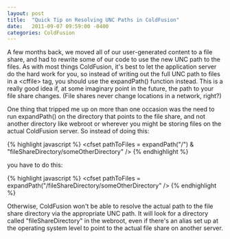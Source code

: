 ```yaml
---
layout: post
title:  "Quick Tip on Resolving UNC Paths in ColdFusion"
date:   2011-09-07 09:59:00 -0400
categories: ColdFusion
---
```


A few months back, we moved all of our user-generated content to a file share, and had to rewrite some of our code to use the new UNC path to the files. As with most things ColdFusion, it's best to let the application server do the hard work for you, so instead of writing out the full UNC path to files in a &lt;cffile&gt; tag, you should use the expandPath() function instead. This is a really good idea if, at some imaginary point in the future, the path to your file share changes. (File shares never change locations in a network, right?)

One thing that tripped me up on more than one occasion was the need to run expandPath() on the directory that points to the file share, and not another directory like webroot or wherever you might be storing files on the actual ColdFusion server. So instead of doing this:

{% highlight javascript %}
<cfset pathToFiles = expandPath("/") & "fileShareDirectory/someOtherDirectory" />
{% endhighlight %}

you have to do this:

{% highlight javascript %}
<cfset pathToFiles = expandPath("/fileShareDirectory/someOtherDirectory" />
{% endhighlight %}

Otherwise, ColdFusion won't be able to resolve the actual path to the file share directory via the appropriate UNC path. It will look for a directory called "fileShareDirectory" in the webroot, even if there's an alias set up at the operating system level to point to the actual file share on another server.
